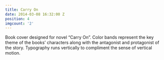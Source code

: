 ```yaml
---
title: Carry On
date: 2014-03-08 16:32:00 Z
position: 4
imgcount: '2'
---
```


Book cover designed for novel “Carry On”. Color bands represent the key theme of the books’ characters along with the antagonist and protagonist of the story. Typography runs vertically to compliment the sense of vertical motion.
